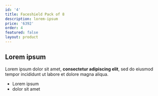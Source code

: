 ```yaml
---
id: '4'
title: Faceshield Pack of 8
description: lorem-ipsum
price: '6392'
order: 4
featured: false
layout: product
---
```

## Lorem ipsum

Lorem ipsum dolor sit amet, **consectetur adipiscing elit**, sed do eiusmod tempor incididunt ut labore et dolore magna aliqua.

- Lorem ipsum
- dolor sit amet